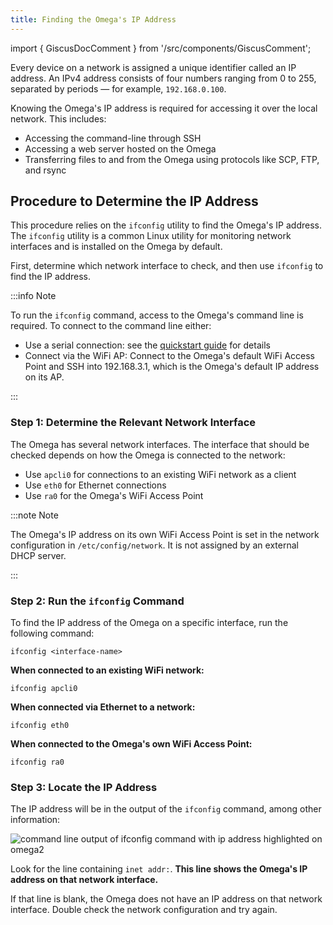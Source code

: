 ```yaml
---
title: Finding the Omega's IP Address
---
```


import { GiscusDocComment } from '/src/components/GiscusComment';

Every device on a network is assigned a unique identifier called an IP address. An IPv4 address consists of four numbers ranging from 0 to 255, separated by periods — for example, `192.168.0.100`.

Knowing the Omega's IP address is required for accessing it over the local network. This includes:

- Accessing the command-line through SSH
- Accessing a web server hosted on the Omega
- Transferring files to and from the Omega using protocols like SCP, FTP, and rsync

## Procedure to Determine the IP Address

This procedure relies on the `ifconfig` utility to find the Omega's IP address. The `ifconfig` utility is a common Linux utility for monitoring network interfaces and is installed on the Omega by default.

First, determine which network interface to check, and then use `ifconfig` to find the IP address.

:::info Note

To run the `ifconfig` command, access to the Omega's command line is required. To connect to the command line either:

- Use a serial connection: see the [quickstart guide](../quickstart/serial-command-line) for details
- Connect via the WiFi AP: Connect to the Omega's default WiFi Access Point and SSH into 192.168.3.1, which is the Omega's default IP address on its AP.

:::

### Step 1: Determine the Relevant Network Interface

The Omega has several network interfaces. The interface that should be checked depends on how the Omega is connected to the network:

- Use `apcli0` for connections to an existing WiFi network as a client
- Use `eth0` for Ethernet connections
- Use `ra0` for the Omega's WiFi Access Point

:::note Note

The Omega's IP address on its own WiFi Access Point is set in the network configuration in `/etc/config/network`. It is not assigned by an external DHCP server.

:::

### Step 2: Run the `ifconfig` Command

To find the IP address of the Omega on a specific interface, run the following command:

```shell
ifconfig <interface-name>
```

**When connected to an existing WiFi network:**

```shell
ifconfig apcli0
```

**When connected via Ethernet to a network:**

```shell
ifconfig eth0
```

**When connected to the Omega's own WiFi Access Point:**

```shell
ifconfig ra0
```

### Step 3: Locate the IP Address

The IP address will be in the output of the `ifconfig` command, among other information:

![command line output of ifconfig command with ip address highlighted on omega2 ](./assets/omega2-ip-address-check.png)

Look for the line containing `inet addr:`. **This line shows the Omega's IP address on that network interface.**

If that line is blank, the Omega does not have an IP address on that network interface. Double check the network configuration and try again.

<!-- TODO: review if `hostname -I` is an alternate method of finding the ip address -->

<GiscusDocComment />
